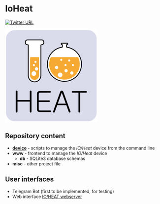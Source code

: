 # IoHeat

[![Twitter URL](https://img.shields.io/twitter/url/https/IoHeat.svg?style=popout)](https://twitter.com/hashtag/IoHeat)

![IoHeat logo](https://github.com/telatin/IoHeat/blob/master/misc/logo_small_0.png)


## Repository content
 - **[device](device/README.md)** - scripts to manage the _IO/Heat_ device from the command line
 - **www** - frontend to manage the _IO/Heat_ device
   - **db** - SQLite3 database schemas
 - **misc** - other project file

## User interfaces
 - Telegram Bot (first to be implemented, for testing)
 - Web interface [IO/HEAT webserver](https://seq.space/apps/ioheat/)
